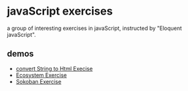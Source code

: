 # javaScript exercises
a group of interesting exercises in javaScript, instructed by "Eloquent javaScript".

## demos
* [convert String to Html Execise](http://williammer.github.io/works/convertStr2HtmlExecise)
* [Ecosystem Exercise](http://williammer.github.io/works/ecosystemExercise)
* [Sokoban Exercise](http://williammer.github.io/works/sokobanExercise)
